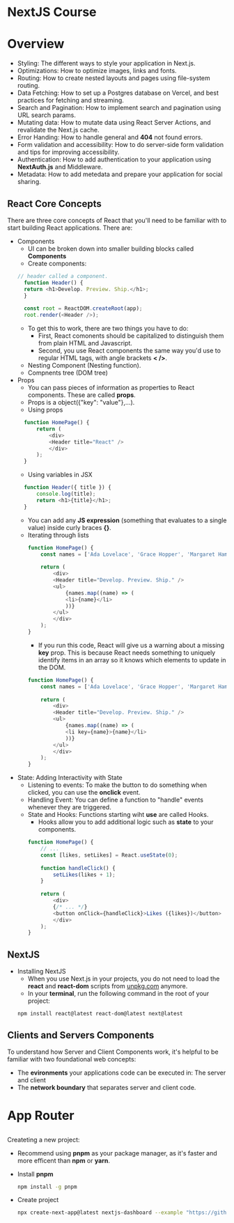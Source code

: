 # NextJS Course

# Overview

- Styling: The different ways to style your application in Next.js.
- Optimizations: How to optimize images, links and fonts.
- Routing: How to create nested layouts and pages using file-system routing.
- Data Fetching: How to set up a Postgres database on Vercel, and best practices for fetching and streaming.
- Search and Pagination: How to implement search and pagination using URL search params.
- Mutating data: How to mutate data using React Server Actions, and revalidate the Next.js cache.
- Error Handing: How to handle general and **404** not found errors.
- Form validation and accessibility: How to do server-side form validation and tips for improving accessibility.
- Authentication: How to add authentication to your application using **NextAuth.js** and Middleware.
- Metadata: How to add metedata and prepare your application for social sharing.


## React Core Concepts
There are three core concepts of React that you'll need to be familiar with to start building React applications. There are:
- Components
  - UI can be broken down into smaller building blocks called **Components**
  - Create components:
  ```js
  // header called a component.
    function Header() {
    return <h1>Develop. Preview. Ship.</h1>;
    }
    
    const root = ReactDOM.createRoot(app);
    root.render(<Header />);
  ``` 
  - To get this to work, there are two things you have to do:
    - First, React comonents should be capitalized to distinguish them from plain HTML and Javascript.
    - Second, you use React components the same way you'd use to regular HTML tags, with angle brackets **< />**.
  - Nesting Component (Nesting function).
  - Compnents tree (DOM tree)
- Props
  - You can pass pieces of information as properties to React components. These are called **props**.
  - Props is a object({"key": "value"},...).
  - Using props
  ```js
    function HomePage() {
        return (
            <div>
            <Header title="React" />
            </div>
        );
    }
  ```
  - Using variables in JSX
  ```js
    function Header({ title }) {
        console.log(title);
        return <h1>{title}</h1>;
    }
  ```
  - You can add any **JS expression** (something that evaluates to a single value) inside curly braces **{}**.
  - Iterating through lists
    ```js
    function HomePage() {
        const names = ['Ada Lovelace', 'Grace Hopper', 'Margaret Hamilton'];
        
        return (
            <div>
            <Header title="Develop. Preview. Ship." />
            <ul>
                {names.map((name) => (
                <li>{name}</li>
                ))}
            </ul>
            </div>
        );
    }
    ```
    - If you run this code, React will give us a warning about a missing **key** prop. This is because React needs something to uniquely identify items in an array so it knows which elements to update in the DOM.
    ```js
    function HomePage() {
        const names = ['Ada Lovelace', 'Grace Hopper', 'Margaret Hamilton'];
        
        return (
            <div>
            <Header title="Develop. Preview. Ship." />
            <ul>
                {names.map((name) => (
                <li key={name}>{name}</li>
                ))}
            </ul>
            </div>
        );
    }
    ```
- State: Adding Interactivity with State
  - Listening to events: To make the button to do something when clicked, you can use the **onclick** event.
  - Handling Event: You can define a function to "handle" events whenever they are triggered.
  - State and Hooks: Functions starting wiht **use** are called Hooks.
    - Hooks allow you to add additional logic such as **state** to your components.
    ```js
    function HomePage() {
        // ...
        const [likes, setLikes] = React.useState(0);
        
        function handleClick() {
            setLikes(likes + 1);
        }
        
        return (
            <div>
            {/* ... */}
            <button onClick={handleClick}>Likes ({likes})</button>
            </div>
        );
    }
    ```

## NextJS 
- Installing NextJS
  - When you use Next.js in your projects, you do not need to load the **react** and **react-dom** scripts from [unpkg.com](http://unpkg.com/) anymore. 
  - In your **terminal**, run the following command in the root of your project:
  ```terminal
  npm install react@latest react-dom@latest next@latest 
  ```

## Clients and Servers Components

To understand how Server and Client Components work, it's helpful to be familiar with two foundational web concepts:
- The **evironments** your applications code can be executed in: The server and client 
- The **network boundary** that separates server and client code.


# App Router

## 
Createting a new project:
- Recommend using **pnpm** as your package manager, as it's faster and more efficent than **npm** or **yarn**.
- Install **pnpm** 
  ```bash
  npm install -g pnpm
  ```
  
- Create project
  ```bash
  npx create-next-app@latest nextjs-dashboard --example "https://github.com/vercel/next-learn/tree/main/dashboard/starter-example" --use-pnpm
  ```

